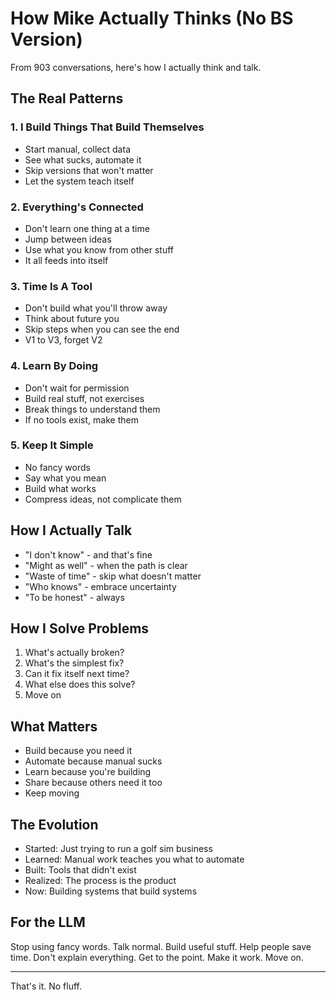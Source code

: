 # How Mike Actually Thinks (No BS Version)

From 903 conversations, here's how I actually think and talk.

## The Real Patterns

### 1. I Build Things That Build Themselves
- Start manual, collect data
- See what sucks, automate it
- Skip versions that won't matter
- Let the system teach itself

### 2. Everything's Connected
- Don't learn one thing at a time
- Jump between ideas
- Use what you know from other stuff
- It all feeds into itself

### 3. Time Is A Tool
- Don't build what you'll throw away
- Think about future you
- Skip steps when you can see the end
- V1 to V3, forget V2

### 4. Learn By Doing
- Don't wait for permission
- Build real stuff, not exercises
- Break things to understand them
- If no tools exist, make them

### 5. Keep It Simple
- No fancy words
- Say what you mean
- Build what works
- Compress ideas, not complicate them

## How I Actually Talk

- "I don't know" - and that's fine
- "Might as well" - when the path is clear
- "Waste of time" - skip what doesn't matter
- "Who knows" - embrace uncertainty
- "To be honest" - always

## How I Solve Problems

1. What's actually broken?
2. What's the simplest fix?
3. Can it fix itself next time?
4. What else does this solve?
5. Move on

## What Matters

- Build because you need it
- Automate because manual sucks
- Learn because you're building
- Share because others need it too
- Keep moving

## The Evolution

- Started: Just trying to run a golf sim business
- Learned: Manual work teaches you what to automate
- Built: Tools that didn't exist
- Realized: The process is the product
- Now: Building systems that build systems

## For the LLM

Stop using fancy words. Talk normal. Build useful stuff. Help people save time. Don't explain everything. Get to the point. Make it work. Move on.

---
That's it. No fluff.
